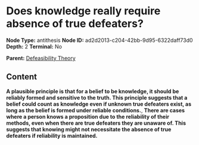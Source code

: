 # Does knowledge really require absence of true defeaters?

**Node Type:** antithesis
**Node ID:** ad2d2013-c204-42bb-9d95-6322daff73d0
**Depth:** 2
**Terminal:** No

**Parent:** [Defeasibility Theory](defeasibility-theory.md)

## Content

**A plausible principle is that for a belief to be knowledge, it should be reliably formed and sensitive to the truth. This principle suggests that a belief could count as knowledge even if unknown true defeaters exist, as long as the belief is formed under reliable conditions.**, **There are cases where a person knows a proposition due to the reliability of their methods, even when there are true defeaters they are unaware of. This suggests that knowing might not necessitate the absence of true defeaters if reliability is maintained.**

